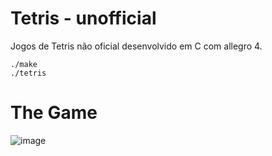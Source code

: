 # Tetris - unofficial
Jogos de Tetris não oficial desenvolvido em C com allegro 4.
```shell
./make
./tetris
```

# The Game
![image](https://github.com/user-attachments/assets/c255bdaa-b29d-445d-b4d4-64351e6cf9dd)
